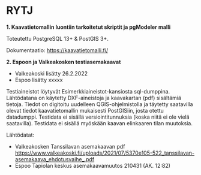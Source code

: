 # RYTJ
**1. Kaavatietomallin luontiin tarkoitetut skriptit ja pgModeler malli**

Toteutettu PostgreSQL 13+ & PostGIS 3+. 

Dokumentaatio:
https://kaavatietomalli.fi/

**2. Espoon ja Valkeakosken testiasemakaavat**

- Valkeakoski lisätty 26.2.2022
- Espoo lisätty xxxxx

Testiaineistot löytyvät Esimerkkiaineistot-kansiosta sql-dumppina. Lähtödatana on käytetty DXF-aineistoja ja kaavakartan (pdf) sisältämiä tietoja. Tiedot on digitoitu uudelleen QGIS-ohjelmistolla ja täytetty saatavilla olevat tiedot kaavatietomallin mukaisesti PostGISiin, josta otettu datadumppi. Testidata ei sisällä versiointitunnuksia (koska niitä ei ole vielä saatavilla). Testidata ei sisällä myöskään kaavan elinkaaren tilan muutoksia.

Lähtödatat:
- Valkeakosken Tanssilavan asemakaavan pdf https://www.valkeakoski.fi/uploads/2021/07/5370e105-522_tanssilavan-asemakaava_ehdotusvaihe_.pdf
- Espoo Tapiolan keskus asemakaavamuutos 210431 (AK. 12:82)



